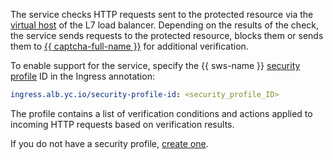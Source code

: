 The service checks HTTP requests sent to the protected resource via the [virtual host](../../../application-load-balancer/concepts/http-router.md#virtual-host) of the L7 load balancer. Depending on the results of the check, the service sends requests to the protected resource, blocks them or sends them to [{{ captcha-full-name }}](../../../smartcaptcha/index.yaml) for additional verification.

To enable support for the service, specify the {{ sws-name }} [security profile](../../../smartwebsecurity/concepts/profiles.md) ID in the Ingress annotation:

```yaml
ingress.alb.yc.io/security-profile-id: <security_profile_ID>
```

The profile contains a list of verification conditions and actions applied to incoming HTTP requests based on verification results.

If you do not have a security profile, [create one](../../../smartwebsecurity/operations/profile-create.md).
